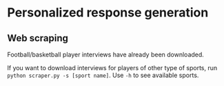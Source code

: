 # Personalized response generation
## Web scraping
Football/basketball player interviews have already been downloaded.

If you want to download interviews for players of other type of sports, run `python scraper.py -s [sport name]`. Use `-h` to see available sports.
